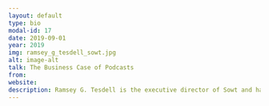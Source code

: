 ```yaml
---
layout: default
type: bio
modal-id: 17
date: 2019-09-01
year: 2019
img: ramsey_g_tesdell_sowt.jpg
alt: image-alt
talk: The Business Case of Podcasts
from:
website: 
description: Ramsey G. Tesdell is the executive director of Sowt and has worked in journalism and media in the MENA region since 2006. He is on the advisory board for the PRX / Google Podcast Creators program. He is the founder of 7iber.com and worked extensively in the Arab world with youth, media and journalism outlets. He has a B.S. in technical writing from Iowa State University and an M.S. in technical communication and rhetoric from the University of Washington in Seattle. 
---
```

